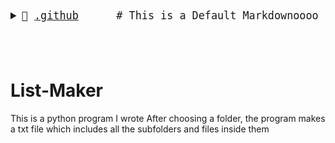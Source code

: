 <big><pre>
<details style="padding-left: 0px"> <summary>📂 <a href="./.github">.github</a>      # This is a Default Markdownoooo</summary>
          
<details style="padding-left: 16px"> <summary>📂 <a href=./.github/workflows">workflows</a> </summary><blockquote>
          
<a href="./.github/workflows/pythonpackage.yml">📄 [pythonpackage.yml]</a> # new</details></details>
            
</pre></big>

# List-Maker
This is a python program I wrote
After choosing a folder, the program makes a txt file which includes all the subfolders and files inside them

